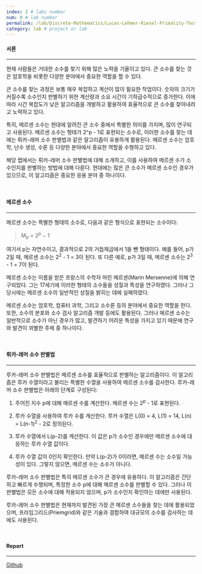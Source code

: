 ```yaml
---
index: 2 # labs number
num: 0 # lab number
permalink: /lab/Discrete-Mathematics/Lucas-Lehmer-Riesel-Primality-Test # link
category: lab # project or lab
---
```


#### **서론**

---

현재 사람들은 거대한 소수를 찾기 위해 많은 노력을 기울이고 있다. 큰 소수를 찾는 것은 암호학을 비롯한 다양한 분야에서 중요한 역할을 할 수 있다.

큰 소수를 찾는 과정은 보통 매우 복잡하고 계산이 많이 필요한 작업이다. 숫자의 크기가 커질수록 소수인지 판별하기 위한 계산량과 소요 시간이 기하급수적으로 증가한다. 이에 따라 시간 복잡도가 낮은 알고리즘을 개발하고 활용하여 효율적으로 큰 소수를 찾아내려고 노력하고 있다.

특히, 메르센 소수는 현대에 알려진 큰 소수 중에서 특별한 의미를 가지며, 많이 연구되고 사용된다. 메르센 소수는 형태가 2^p - 1로 표현되는 소수로, 이러한 소수를 찾는 데에는 뤼카-레머 소수 판별법과 같은 알고리즘이 유용하게 활용된다. 메르센 소수는 암호학, 난수 생성, 수론 등 다양한 분야에서 중요한 역할을 수행하고 있다.

해당 랩에서는 뤼카-레머 소수 판별법에 대해 소개하고, 이를 사용하여 메르센 수가 소수인지를 판별하는 방법에 대해 다룬다. 현대에는 많은 큰 소수가 메르센 소수인 경우가 있으므로, 이 알고리즘은 중요한 응용 분야 중 하나이다.

<br>

#### **메르센 소수**

---

메르센 소수는 특별한 형태의 소수로, 다음과 같은 형식으로 표현되는 소수이다:

> M<sub>p</sub> = 2<sup>p</sup> − 1

여기서 p는 자연수이고, 결과적으로 2의 거듭제곱에서 1을 뺀 형태이다. 예를 들어, p가 2일 때, 메르센 소수는 2<sup>2</sup> - 1 = 3이 된다. 또 다른 예로, p가 3일 때, 메르센 소수는 2<sup>3</sup> - 1 = 7이 된다.

메르센 소수는 이름을 받은 프랑스의 수학자 마린 메르센(Marin Mersenne)에 의해 연구되었다. 그는 17세기에 이러한 형태의 소수들을 성질과 특성을 연구하였다. 그러나 그 당시에는 메르센 소수의 일반적인 성질을 밝히는 데에 실패하였다.

메르센 소수는 암호학, 컴퓨터 과학, 그리고 소수론 등의 분야에서 중요한 역할을 한다. 또한, 소수의 분포와 소수 검사 알고리즘 개발 등에도 활용된다. 그러나 메르센 소수는 일반적으로 소수가 아닌 경우가 많고, 발견하기 어려운 특성을 가지고 있기 때문에 연구와 발견이 꾀별한 주제 중 하나이다.

<br>

#### **뤼카-레머 소수 판별법**

---

루카-레머 소수 판별법은 메르센 소수를 효율적으로 판별하는 알고리즘이다. 이 알고리즘은 루카 수열이라고 불리는 특별한 수열을 사용하여 메르센 소수를 검사한다. 루카-레머 소수 판별법은 아래의 단계로 구성된다:

1. 주어진 지수 p에 대해 메르센 수를 계산한다. 메르센 수는 2<sup>p</sup> - 1로 표현된다.

2. 루카 수열을 사용하여 루카 수를 계산한다. 루카 수열은 L(0) = 4, L(1) = 14, L(n) = L(n-1)<sup>2</sup> - 2로 정의된다.

3. 루카 수열에서 L(p-2)를 계산한다. 이 값은 p가 소수인 경우에만 메르센 소수에 대응하는 루카 수열 값이다.

4. 루카 수열 값이 0인지 확인한다. 만약 L(p-2)가 0이라면, 메르센 수는 소수일 가능성이 있다. 그렇지 않으면, 메르센 수는 소수가 아니다.

루카-레머 소수 판별법은 특히 메르센 소수가 큰 경우에 유용하다. 이 알고리즘은 간단하고 빠르게 수행되며, 특정한 소수 p에 대해 메르센 소수를 판별할 수 있다. 그러나 이 판별법은 모든 소수에 대해 적용되지 않으며, p가 소수인지 확인하는 데에만 사용된다.

루카-레머 소수 판별법은 현재까지 발견된 가장 큰 메르센 소수들을 찾는 데에 활용되었으며, 프라임그리드(Priemgrid)와 같은 기술과 결합하여 대규모의 소수를 검사하는 데에도 사용된다.

<br>

#### **Report**

---

[Github](https://github.com/Heejinee3/Discrete-Mathematics/tree/master/Lucas-Lehmer-Riesel%20Primality%20Test)
